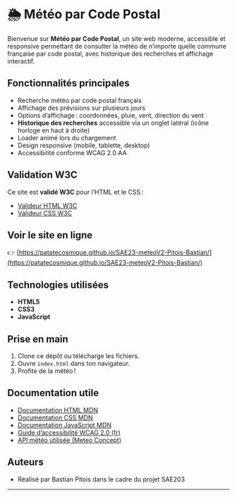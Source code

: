 # 🌦️ Météo par Code Postal

Bienvenue sur **Météo par Code Postal**, un site web moderne, accessible et responsive permettant de consulter la météo de n’importe quelle commune française par code postal, avec historique des recherches et affichage interactif.

## Fonctionnalités principales

- Recherche météo par code postal français
- Affichage des prévisions sur plusieurs jours
- Options d’affichage : coordonnées, pluie, vent, direction du vent
- **Historique des recherches** accessible via un onglet latéral (icône horloge en haut à droite)
- Loader animé lors du chargement
- Design responsive (mobile, tablette, desktop)
- Accessibilité conforme WCAG 2.0 AA

## Validation W3C

Ce site est **validé W3C** pour l’HTML et le CSS :

- [Valideur HTML W3C](https://validator.w3.org/)
- [Valideur CSS W3C](https://jigsaw.w3.org/css-validator/)

## Voir le site en ligne

👉 [https://patatecosmique.github.io/SAE23-meteoV2-Pitois-Bastian/](https://patatecosmique.github.io/SAE23-meteoV2-Pitois-Bastian/)

## Technologies utilisées

- **HTML5**
- **CSS3**
- **JavaScript**

## Prise en main

1. Clone ce dépôt ou télécharge les fichiers.
2. Ouvre `index.html` dans ton navigateur.
3. Profite de la météo !

## Documentation utile

- [Documentation HTML MDN](https://developer.mozilla.org/fr/docs/Web/HTML)
- [Documentation CSS MDN](https://developer.mozilla.org/fr/docs/Web/CSS)
- [Documentation JavaScript MDN](https://developer.mozilla.org/fr/docs/Web/JavaScript)
- [Guide d’accessibilité WCAG 2.0 (fr)](https://www.w3.org/Translations/WCAG20-fr/)
- [API météo utilisée (Meteo Concept)](https://api.meteo-concept.com/documentation)

## Auteurs

- Réalisé par Bastian Pitois dans le cadre du projet SAE203

---

